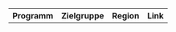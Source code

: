 <table>
<tr><th>Programm</th><th>Zielgruppe</th><th>Region</th><th>Link</th></tr>
<!-- Maximal 5 Zeilen, nur verlässliche Quellen, keine Beträge. -->
</table>
